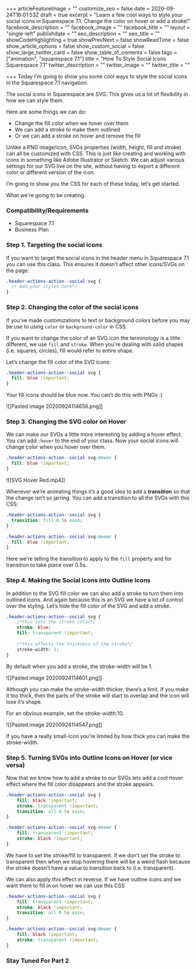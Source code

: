 +++
articleFeatureImage = ""
customize_seo = false
date = 2020-09-24T16:01:53Z
draft = true
excerpt = "Learn a few cool ways to style your social icons in Squarespace 7.1. Change the color on hover or add a stroke!"
facebook_description = ""
facebook_image = ""
facebook_title = ""
layout = "single-left"
publishdate = ""
seo_description = ""
seo_title = ""
showCodeHighlighting = true
showPrevNext = false
showReadTime = false
show_article_options = false
show_custom_social = false
show_large_twitter_card = false
show_table_of_contents = false
tags = ["animation", "squarespace 7.1"]
title = "How To Style Social Icons Squarespace 7.1"
twitter_description = ""
twitter_image = ""
twitter_title = ""

+++
Today I'm going to show you some cool ways to style the social icons in the Squarespace 7.1 navigation.

The social icons in Squarespace are SVG. This gives us a lot of flexibility in how we can style them.

Here are some things we can do:

* Change the fill color when we hover over them
* We can add a stroke to make them outlined
* Or we can add a stroke on hover and remove the fill

Unlike a PNG image/icon, SVGs properties (width, height, fill and stroke) can all be customized with CSS. This is just like creating and working with icons in something like Adobe Illustrator or Sketch. We can adjust various settings for our SVG live on the site, without having to export a different color or different version of the icon.

I’m going to show you the CSS for each of these today, let’s get started.

What we're going to be creating.

### Compatibility/Requirements

* Squarespace 7.1
* Business Plan

### Step 1. Targeting the social icons

If you want to target the social icons in the header menu in Squarespace 7.1 you can use this class. This ensures it doesn’t affect other icons/SVGs on the page.

```css
.header-actions-action--social svg {
  /* Add your styles here*/
}
```

### Step 2. Changing the color of the social icons

If you’ve made customizations to text or background colors before you may be use to using `color` or `background-color` in CSS.

If you want to change the color of an SVG icon the terminology is a little different, we use `fill` and `stroke`. When you're dealing with solid shapes (i.e. squares, circles), fill would refer to entire shape.

Let’s change the fill color of the SVG icons:

```css
.header-actions-action--social svg {
  fill: blue !important;
}
```

Your fill icons should be blue now. You can’t do this with PNGs :)

!\[\[Pasted image 20200924114656.png\]\]

### Step 3. Changing the SVG color on Hover

We can make our SVGs a little more interesting by adding a hover effect. You can add `:hover` to the end of your class. Now your social icons will change color when you hover over them.

```css
.header-actions-action--social svg:hover {
  fill: blue !important;
}
```

!\[\[SVG Hover Red.mp4\]\]

Whenever we’re animating things it’s a good idea to add a **transition** so that the change isn’t so jarring. You can add a transition to all the SVGs with this CSS:

```css
.header-actions-action--social svg {
  transition: fill 0.5s ease;
}

.header-actions-action--social svg:hover {
  fill: blue !important;
}
```

Here we're telling the transition to apply to the `fill` property and for transition to take place over 0.5s.

### Step 4. Making the Social Icons into Outline Icons

In addition to the SVG fill color we can also add a stroke to turn them into outlined icons. And again because this is an SVG we have a lot of control over the styling. Let’s hide the fill color of the SVG and add a stroke.

```css
.header-actions-action--social svg {
  	/*this sets the stroke color*/
	stroke: blue;
  	fill: transparent !important;
  		
  	/*this affects the thickness of the stroke*/
  	stroke-width: 2;
}
```

By default when you add a stroke, the stroke-width will be 1.

!\[\[Pasted image 20200924114601.png\]\]

Although you can make the stroke-width thicker, there’s a limit. If you make it too thick, then the parts of the stroke will start to overlap and the icon will lose it’s shape.

For an obvious example, set the stroke-width:10.

!\[\[Pasted image 20200924114547.png\]\]

If you have a really small-icon you’re limited by how thick you can make the stroke-width.

### Step 5. Turning SVGs into Outline Icons on Hover (or vice versa)

Now that we know how to add a stroke to our SVGs lets add a cool hover effect where the fill color disappears and the stroke appears.

```css
.header-actions-action--social svg {
  	fill: black !important;
  	stroke: transparent !important;
	transition: all 0.5s ease;
}

.header-actions-action--social svg:hover {
  	fill: transparent !important;
	stroke: black !important;
}
```

We have to set the stroke/fill to transparent. If we don’t set the stroke to transparent then when we stop hovering there will be a weird flash because the stroke doesn’t have a value to transition back to (i.e. transparent).

We can also apply this effect in reverse. If we have outline icons and we want them to fill in on hover we can use this CSS

```css
.header-actions-action--social svg {
  	fill: transparent !important;
  	stroke: black !important;
	transition: all 0.5s ease;
}

.header-actions-action--social svg:hover {
  	fill: black !important;
	stroke: transparent !important;
}
```

### Stay Tuned For Part 2